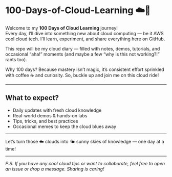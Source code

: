 # 100-Days-of-Cloud-Learning ☁️🚀

Welcome to my **100 Days of Cloud Learning** journey!  
Every day, I’ll dive into something new about cloud computing — be it AWS cool cloud tech. I’ll learn, experiment, and share everything here on GitHub.  

This repo will be my cloud diary — filled with notes, demos, tutorials, and occasional “aha!” moments (and maybe a few “why is this not working?!” rants too).  

Why 100 days? Because mastery isn’t magic, it’s consistent effort sprinkled with coffee ☕ and curiosity. So, buckle up and join me on this cloud ride!  

---

## What to expect?  
- Daily updates with fresh cloud knowledge  
- Real-world demos & hands-on labs  
- Tips, tricks, and best practices  
- Occasional memes to keep the cloud blues away  

---

Let’s turn those ☁️ clouds into 🌤️ sunny skies of knowledge — one day at a time!

---

*P.S. If you have any cool cloud tips or want to collaborate, feel free to open an issue or drop a message. Sharing is caring!*  

